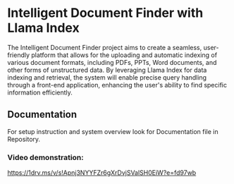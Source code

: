 
# Intelligent Document Finder with Llama Index

The Intelligent Document Finder project aims to create a seamless, user-friendly platform 
that allows for the uploading and automatic indexing of various document formats, 
including PDFs, PPTs, Word documents, and other forms of unstructured data. By 
leveraging Llama Index for data indexing and retrieval, the system will enable precise query 
handling through a front-end application, enhancing the user's ability to find specific 
information efficiently.





## Documentation

For setup instruction and system overview look for Documentation file in Repository.

### Video demonstration: 
https://1drv.ms/v/s!Apnj3NYYFZr6gXrDvjSValSH0EiW?e=fd97wb
